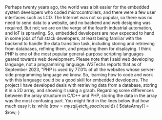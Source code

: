 Perhaps twenty years ago, the world was a bit easier for the embedded system developers who coded microcontrollers, and there were a few user interfaces such as LCD. The Internet was not so popular, so there was no need to send data to a website, and no backend and web designing was required. But not; we are on the verge of the fourth industrial automation, and IoT is sprawling. So, embedded developers are now expected to hand in some jobs of full stack developers, at least being familiar with the backend to handle the data transition task, including storing and retrieving from databases, refining them, and preparing them for displaying. 
I think PHP is one of the most popular general-purpose scripting languages geared towards web development. Please note that I said web developing language, not a programming language. W3Techs reports that as of September 2023, "PHP is used by 77.0% of all the websites whose server-side programming language we know. So, learning how to code and work with this language could be a good skill for embedded developers.
The project I have developed deals with retrieving data from a database, storing it in a 2D array, and showing it using a graph. Regarding some differences between the array structure in C/C++ and PHP, storing the data in the array was the most confusing part. You might find in the lines below that how much easy it is:
    while ($row = mysqli_fetch_assoc($result)) {
        $dataArray[] = $row;
    }

